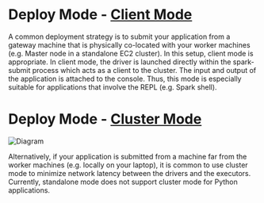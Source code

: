 # Deploy Mode - [Client Mode](https://spark.apache.org/docs/latest/submitting-applications.html)
A common deployment strategy is to submit your application from a gateway machine that is physically co-located with your worker machines (e.g. Master node in a standalone EC2 cluster). In this setup, client mode is appropriate. In client mode, the driver is launched directly within the spark-submit process which acts as a client to the cluster. The input and output of the application is attached to the console. Thus, this mode is especially suitable for applications that involve the REPL (e.g. Spark shell).
# Deploy Mode - [Cluster Mode](https://spark.apache.org/docs/2.1.0/cluster-overview.html)
![Diagram](https://spark.apache.org/docs/2.1.0/img/cluster-overview.png) 

Alternatively, if your application is submitted from a machine far from the worker machines (e.g. locally on your laptop), it is common to use cluster mode to minimize network latency between the drivers and the executors. Currently, standalone mode does not support cluster mode for Python applications.
